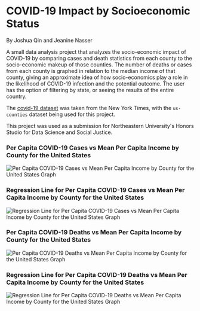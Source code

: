 # COVID-19 Impact by Socioeconomic Status
By Joshua Qin and Jeanine Nasser

A small data analysis project that analyzes the socio-economic impact of COVID-19 by comparing cases and death statistics from each county to the socio-economic makeup of those counties. The number of deaths or cases from each county is graphed in relation to the median income of that county, giving an approximate idea of how socio-economics play a role in the likelihood of COVID-19 infection and the potential outcome. The user has the option of filtering by state, or seeing the results of the entire country.

The [covid-19 dataset](https://github.com/nytimes/covid-19-data/blob/master/us-counties.csv) was taken from the New York Times, with the `us-counties` dataset being used for this project.

This project was used as a submission for Northeastern University's Honors Studio for Data Science and Social Justice.

### Per Capita COVID-19 Cases vs Mean Per Capita Income by County for the United States
![Per Capita COVID-19 Cases vs Mean Per Capita Income by County for the United States Graph](https://github.com/qinjoshua/COVID-19ImpactBySocioeconomicStatus/blob/main/PCCvMPCIbCUS.png)

### Regression Line for Per Capita COVID-19 Cases vs Mean Per Capita Income by County for the United States
![Regression Line for Per Capita COVID-19 Cases vs Mean Per Capita Income by County for the United States Graph](https://github.com/qinjoshua/COVID-19ImpactBySocioeconomicStatus/blob/main/PCCvMPCIbCUS-Regression.png)

### Per Capita COVID-19 Deaths vs Mean Per Capita Income by County for the United States
![Per Capita COVID-19 Deaths vs Mean Per Capita Income by County for the United States Graph](https://github.com/qinjoshua/COVID-19ImpactBySocioeconomicStatus/blob/main/PCDvMPCIbCUS.png)

### Regression Line for Per Capita COVID-19 Deaths vs Mean Per Capita Income by County for the United States
![Regression Line for Per Capita COVID-19 Deaths vs Mean Per Capita Income by County for the United States Graph](https://github.com/qinjoshua/COVID-19ImpactBySocioeconomicStatus/blob/main/PCDvMPCIbCUS-Regression.png)
